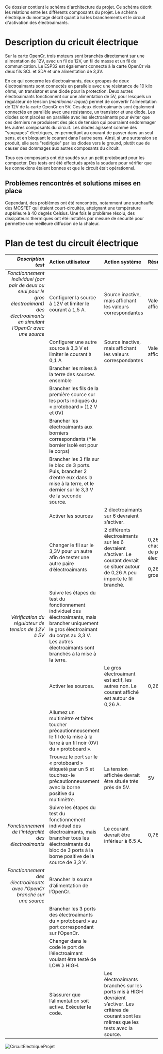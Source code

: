 Ce dossier contient le schéma d'architecture du projet. Ce schéma décrit les relations entre les différents composants du projet. Le schéma électrique du montage décrit quant à lui les branchements et le circuit d'activation des électroaimants.
# Description du cricuit électrique
Sur la carte OpenCr, trois moteurs sont branchés directement sur une alimentation de 12V, avec un fil de 12V, un fil de masse et un fil de communication. Le ESP32 est également connecté à la carte OpenCr via deux fils SCL et SDA et une alimentation de 3,3V.

En ce qui concerne les électroaimants, deux groupes de deux électroaimants sont connectés en parallèle avec une résistance de 10 kilo ohms, un transistor et une diode pour la protection. Deux autres électroaimants fonctionnent sur une alimentation de 5V, pour lesquels un régulateur de tension (*mentionner lequel*) permet de convertir l'alimentation de 12V de la carte OpenCr en 5V. Ces deux électroaimants sont également connectés en parallèle avec une résistance, un transistor et une diode. Les diodes sont placées en parallèle avec les électroaimants pour éviter que ces derniers ne produisent des pics de tension qui pourraient endommager les autres composants du circuit. Les diodes agissent comme des "soupapes" électriques, en permettant au courant de passer dans un seul sens, et en bloquant le courant dans l'autre sens. Ainsi, si une surtension se produit, elle sera "redirigée" par les diodes vers le ground, plutôt que de causer des dommages aux autres composants du circuit.

Tous ces composants ont été soudés sur un petit protoboard pour les compacter. Des tests ont été effectués après la soudure pour vérifier que les connexions étaient bonnes et que le circuit était opérationnel.

## Problèmes rencontrés et solutions mises en place
Cependant, des problèmes ont été rencontrés, notamment une surchauffe des MOSFET qui étaient court-circuités, atteignant une température supérieure à 40 degrés Celsius. Une fois le problème résolu, des dissipateurs thermiques ont été installés par mesure de sécurité pour permettre une meilleure diffusion de la chaleur.

# Plan de test du circuit électrique

|***Description test***|**Action utilisateur**|**Action système**|**Résultat**|
| -: | :- | :- | :- |
|*Fonctionnement individuel (par pair de deux ou seul pour le gros électroaimant) des électroaimants en simulant l’OpenCr avec une source*|Configurer la source à 12V et limiter le courant à 1,5 A.|Source inactive, mais affichant les valeurs correspondantes|Valeurs affichées|
||Configurer une autre source à 3,3 V et limiter le courant à 0,1 A|Source inactive, mais affichant les valeurs correspondantes|Valeurs affichées|
||Brancher les mises à la terre des sources ensemble|||
||Brancher les fils de la première source sur les ports indiqués du « protoboard » (12 V et 0V)|||
||Brancher les électroaimants aux borniers correspondants (\*le bornier isolé est pour le corps)|||
||Brancher les 3 fils sur le bloc de 3 ports. Puis, brancher 2 d’entre eux dans la mise à la terre, et le dernier sur le 3,3 V de la seconde source.  |||
||Activer les sources|2 électroaimants sur 6 devraient s’activer. ||
||Changer le fil sur le 3,3V pour un autre afin de tester une autre paire d’électroaimants|2 différents électroaimants sur les 6 devraient s’activer. Le courant devrait se situer autour de 0,26 A peu importe le fil branché.|<p>0,26 A pour chaque pair de petits électroaimants</p><p>0,26 A pour le gros</p>|
|*Vérification du régulateur de tension de 12V à 5V*|Suivre les étapes du test du fonctionnement individuel des électroaimants, mais brancher uniquement le gros électroaimant du corps au 3,3 V. Les autres électroaimants sont branchés à la mise à la terre. |||
||Activer les sources.|Le gros électroaimant est actif, les autres non. Le courant affiché est autour de 0,26 A. |0,26 A|
||Allumez un multimètre et faites toucher précautionneusement le fil de la mise à la terre à un fil noir (0V) du « protoboard ». |||
||Trouvez le port sur le « protoboard » étiqueté par un 5 et touchez-le précautionneusement avec la borne positive du multimètre.|La tension affichée devrait être située très près de 5V. |5V|
|*Fonctionnement de l’intégralité des électroaimants*|Suivre les étapes du test du fonctionnement individuel des électroaimants, mais brancher tous les électroaimants du bloc de 3 ports à la borne positive de la source de 3,3 V. |Le courant devrait être inférieur à 6.5 A. |0,76 A|
|*Fonctionnement des électroaimants avec l’OpenCr branché sur une source*|Brancher la source d’alimentation de l’OpenCr.|||
||Brancher les 3 ports des électroaimants du « protoboard » au port correspondant sur l’OpenCr.|||
||Changer dans le code le port de l’électroaimant voulant être testé de LOW à HIGH.|||
||S’assurer que l’alimentation soit active. Exécuter le code.|Les électroaimants branchés sur les ports mis à HIGH devraient s’activer. Les critères de courant sont les mêmes que les tests avec la source. ||

![CircuitElectriqueProjet](https://user-images.githubusercontent.com/93997878/227017766-c39d5995-d5f2-444b-be57-60133e696879.png)


